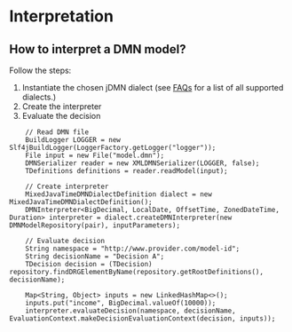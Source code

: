 # Interpretation

## How to interpret a DMN model?

Follow the steps:
1. Instantiate the chosen jDMN dialect (see [FAQs](index.md) for a list of all supported dialects.)
2. Create the interpreter
3. Evaluate the decision

```
    // Read DMN file
    BuildLogger LOGGER = new Slf4jBuildLogger(LoggerFactory.getLogger("logger"));
    File input = new File("model.dmn");
    DMNSerializer reader = new XMLDMNSerializer(LOGGER, false);
    TDefinitions definitions = reader.readModel(input);

    // Create interpreter
    MixedJavaTimeDMNDialectDefinition dialect = new MixedJavaTimeDMNDialectDefinition();
    DMNInterpreter<BigDecimal, LocalDate, OffsetTime, ZonedDateTime, Duration> interpreter = dialect.createDMNInterpreter(new DMNModelRepository(pair), inputParameters);

    // Evaluate decision
    String namespace = "http://www.provider.com/model-id";
    String decisionName = "Decision A";
    TDecision decision = (TDecision) repository.findDRGElementByName(repository.getRootDefinitions(), decisionName);

    Map<String, Object> inputs = new LinkedHashMap<>();
    inputs.put("income", BigDecimal.valueOf(10000));
    interpreter.evaluateDecision(namespace, decisionName, EvaluationContext.makeDecisionEvaluationContext(decision, inputs));
```
